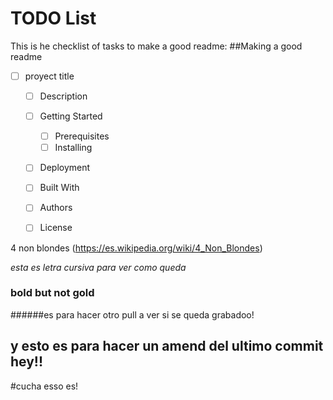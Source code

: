 # TODO List
This is he checklist of tasks to make a good readme:
##Making a good readme
- [ ] proyect title
  - [ ] Description
  - [ ] Getting Started
     - [ ] Prerequisites
     - [ ] Installing
   - [ ] Deployment
  - [ ] Built With
  - [ ] Authors
  - [ ] License


 4 non blondes (https://es.wikipedia.org/wiki/4_Non_Blondes)

 _esta es letra cursiva para ver como queda_

 ### bold but not gold

 ######es para hacer otro pull a ver si se queda grabadoo!
 
## y esto es para hacer un amend del ultimo commit hey!!

#cucha esso es!

